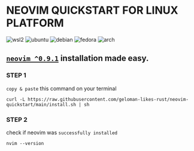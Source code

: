 # NEOVIM QUICKSTART FOR LINUX PLATFORM
![wsl2](https://img.shields.io/badge/wsl2-3C79F5?style=for-the-badge&logo=windows&logoColor=fff)
![ubuntu](https://img.shields.io/badge/ubuntu-FC4F00?style=for-the-badge&logo=ubuntu&logoColor=fff)
![debian](https://img.shields.io/badge/debian-D14D72?style=for-the-badge&logo=debian&logoColor=white)
![fedora](https://img.shields.io/badge/fedora-19376D?style=for-the-badge&logo=fedora&logoColor=fff)
![arch](https://img.shields.io/badge/arch-0B2447?style=for-the-badge&logo=archlinux&logoColor=19A7CE)

## [**`neovim ^0.9.1`**](https://github.com/neovim/neovim/releases/tag/stable) installation made easy.


### STEP 1
`copy & paste` this command on your terminal
```
curl -L https://raw.githubusercontent.com/geloman-likes-rust/neovim-quickstart/main/install.sh | sh
```

### STEP 2
check if neovim was `successfully installed`
```
nvim --version
```

